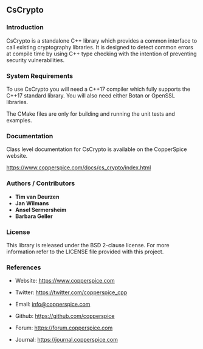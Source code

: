 ## CsCrypto

### Introduction

CsCrypto is a standalone C++ library which provides a common interface to call existing cryptography libraries. It is
designed to detect common errors at compile time by using C++ type checking with the intention of preventing security
vulnerabilities.


### System Requirements

To use CsCrypto you will need a C++17 compiler which fully supports the C++17 standard library. You will also need
either Botan or OpenSSL libraries.

The CMake files are only for building and running the unit tests and examples.


### Documentation

Class level documentation for CsCrypto is available on the CopperSpice website.

https://www.copperspice.com/docs/cs_crypto/index.html


### Authors / Contributors

* **Tim van Deurzen**
* **Jan Wilmans**
* **Ansel Sermersheim**
* **Barbara Geller**


### License

This library is released under the BSD 2-clause license. For more information refer to the LICENSE file provided with
this project.


### References

* Website:  https://www.copperspice.com
* Twitter:  https://twitter.com/copperspice_cpp
* Email:    info@copperspice.com

* Github:   https://github.com/copperspice

* Forum:    https://forum.copperspice.com
* Journal:  https://journal.copperspice.com
